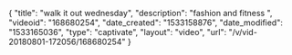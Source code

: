 {
    "title": "walk it out wednesday",
    "description": "fashion and fitness ",
    "videoid": "168680254",
    "date_created": "1533158876",
    "date_modified": "1533165036",
    "type": "captivate",
    "layout": "video",
    "url": "\/v\/vid-20180801-172056\/168680254"
}